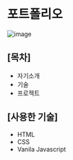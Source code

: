 # 포트폴리오
![image](https://github.com/user-attachments/assets/59297acc-5178-4100-b66d-54039ea7e66b)

## [목차]
- 자기소개
- 기술
- 프로젝트

## [사용한 기술]
- HTML
- CSS
- Vanila Javascript
